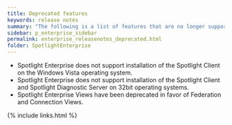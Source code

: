 ```yaml
---
title: Deprecated features
keywords: release notes
summary: "The following is a list of features that are no longer supported starting with Spotlight Enterprise 12."
sidebar: p_enterprise_sidebar
permalink: enterprise_releasenotes_deprecated.html
folder: SpotlightEnterprise
---
```



* Spotlight Enterprise does not support installation of the Spotlight Client on the Windows Vista operating system.
* Spotlight Enterprise does not support installation of the Spotlight Client and Spotlight Diagnostic Server on 32bit operating systems.
* Spotlight Enterprise Views have been deprecated in favor of Federation and Connection Views.

{% include links.html %}
